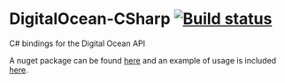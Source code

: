 DigitalOcean-CSharp [![Build status](https://ci.appveyor.com/api/projects/status/co335c7s1opgm85n?svg=true)](https://ci.appveyor.com/project/JamieH/digitalocean-csharp)
===================

C# bindings for the Digital Ocean API

A nuget package can be found [here](https://www.nuget.org/packages/DigitalOcean-CSharp/) and an example of usage is included [here](https://github.com/JamieH/DigitalOcean-CSharp/blob/master/DOAPIExample/Program.cs).
